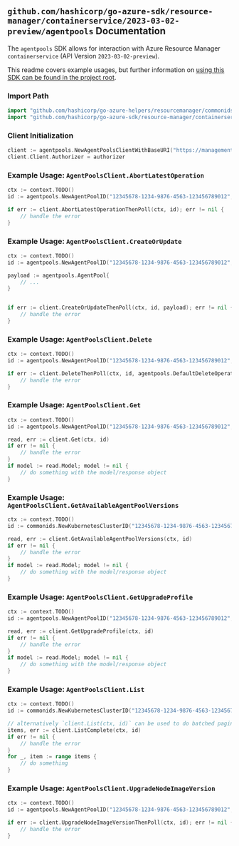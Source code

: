 
## `github.com/hashicorp/go-azure-sdk/resource-manager/containerservice/2023-03-02-preview/agentpools` Documentation

The `agentpools` SDK allows for interaction with Azure Resource Manager `containerservice` (API Version `2023-03-02-preview`).

This readme covers example usages, but further information on [using this SDK can be found in the project root](https://github.com/hashicorp/go-azure-sdk/tree/main/docs).

### Import Path

```go
import "github.com/hashicorp/go-azure-helpers/resourcemanager/commonids"
import "github.com/hashicorp/go-azure-sdk/resource-manager/containerservice/2023-03-02-preview/agentpools"
```


### Client Initialization

```go
client := agentpools.NewAgentPoolsClientWithBaseURI("https://management.azure.com")
client.Client.Authorizer = authorizer
```


### Example Usage: `AgentPoolsClient.AbortLatestOperation`

```go
ctx := context.TODO()
id := agentpools.NewAgentPoolID("12345678-1234-9876-4563-123456789012", "example-resource-group", "resourceName", "agentPoolName")

if err := client.AbortLatestOperationThenPoll(ctx, id); err != nil {
	// handle the error
}
```


### Example Usage: `AgentPoolsClient.CreateOrUpdate`

```go
ctx := context.TODO()
id := agentpools.NewAgentPoolID("12345678-1234-9876-4563-123456789012", "example-resource-group", "resourceName", "agentPoolName")

payload := agentpools.AgentPool{
	// ...
}


if err := client.CreateOrUpdateThenPoll(ctx, id, payload); err != nil {
	// handle the error
}
```


### Example Usage: `AgentPoolsClient.Delete`

```go
ctx := context.TODO()
id := agentpools.NewAgentPoolID("12345678-1234-9876-4563-123456789012", "example-resource-group", "resourceName", "agentPoolName")

if err := client.DeleteThenPoll(ctx, id, agentpools.DefaultDeleteOperationOptions()); err != nil {
	// handle the error
}
```


### Example Usage: `AgentPoolsClient.Get`

```go
ctx := context.TODO()
id := agentpools.NewAgentPoolID("12345678-1234-9876-4563-123456789012", "example-resource-group", "resourceName", "agentPoolName")

read, err := client.Get(ctx, id)
if err != nil {
	// handle the error
}
if model := read.Model; model != nil {
	// do something with the model/response object
}
```


### Example Usage: `AgentPoolsClient.GetAvailableAgentPoolVersions`

```go
ctx := context.TODO()
id := commonids.NewKubernetesClusterID("12345678-1234-9876-4563-123456789012", "example-resource-group", "managedClusterName")

read, err := client.GetAvailableAgentPoolVersions(ctx, id)
if err != nil {
	// handle the error
}
if model := read.Model; model != nil {
	// do something with the model/response object
}
```


### Example Usage: `AgentPoolsClient.GetUpgradeProfile`

```go
ctx := context.TODO()
id := agentpools.NewAgentPoolID("12345678-1234-9876-4563-123456789012", "example-resource-group", "resourceName", "agentPoolName")

read, err := client.GetUpgradeProfile(ctx, id)
if err != nil {
	// handle the error
}
if model := read.Model; model != nil {
	// do something with the model/response object
}
```


### Example Usage: `AgentPoolsClient.List`

```go
ctx := context.TODO()
id := commonids.NewKubernetesClusterID("12345678-1234-9876-4563-123456789012", "example-resource-group", "managedClusterName")

// alternatively `client.List(ctx, id)` can be used to do batched pagination
items, err := client.ListComplete(ctx, id)
if err != nil {
	// handle the error
}
for _, item := range items {
	// do something
}
```


### Example Usage: `AgentPoolsClient.UpgradeNodeImageVersion`

```go
ctx := context.TODO()
id := agentpools.NewAgentPoolID("12345678-1234-9876-4563-123456789012", "example-resource-group", "resourceName", "agentPoolName")

if err := client.UpgradeNodeImageVersionThenPoll(ctx, id); err != nil {
	// handle the error
}
```

